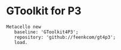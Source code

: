 # GToolkit for P3

```
Metacello new
   baseline: 'GToolkit4P3';
   repository: 'github://feenkcom/gt4p3';
   load.
```
